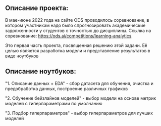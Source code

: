 ## Описание проекта:

В мае-июне 2022 года на сайте ODS проводилось соревнование, в котором участникам надо было 
спрогнозировать академические задолженности у студентов с точностью до дисциплины. Ссылка на соревнование:
https://ods.ai/competitions/learning-analytics

Это первая часть проекта, посвященная решению этой задачи. Её целью является разработка модели и представление
результатов в виде ноутбуков

## Описание ноутбуков:
"1. Описание данных + EDA" - сбор датасета для обучения, очистка и предобработка данных, построение различных графиков

"2. Обучение бейзлайнов моделей" - выбор модели на основе метрик моделей с гиперпараметрами по умолчанию

"3. Подбор гиперпараметров" - выбор гиперпараметров для лучших моделей
